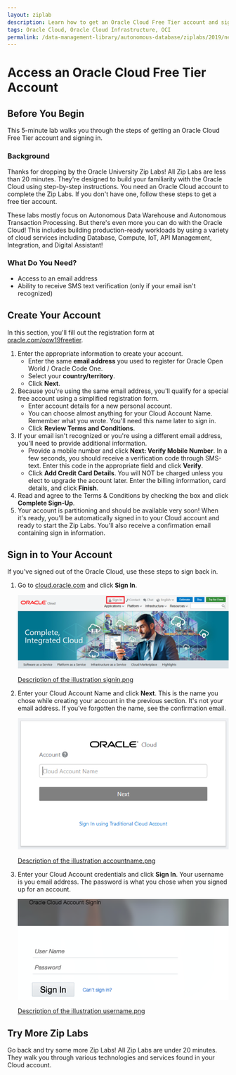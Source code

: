 ```yaml
---
layout: ziplab
description: Learn how to get an Oracle Cloud Free Tier account and sign in.
tags: Oracle Cloud, Oracle Cloud Infrastructure, OCI
permalink: /data-management-library/autonomous-database/ziplabs/2019/new-account/index.html
---
```

# Access an Oracle Cloud Free Tier Account #

## Before You Begin ##
This 5-minute lab walks you through the steps of getting an Oracle Cloud Free Tier account and signing in.

### Background ###
Thanks for dropping by the Oracle University Zip Labs! All Zip Labs are less than 20 minutes. They're  designed to build your familiarity with the Oracle Cloud using step-by-step instructions. You need an Oracle Cloud account to complete the Zip Labs. If you don't have one, follow these steps to get a free tier account. 

These labs mostly focus on Autonomous Data Warehouse and Autonomous Transaction Processing. But there's even more you can do with the Oracle Cloud! This includes building production-ready workloads by using a variety of cloud services including Database, Compute, IoT, API Management, Integration, and Digital Assistant!

### What Do You Need? ###
* Access to an email address
* Ability to receive SMS text verification (only if your email isn't recognized)


## Create Your Account ##
In this section, you'll fill out the registration form at [oracle.com/oow19freetier](https://oracle.com/oow19freetier).

1. Enter the appropriate information to create your account. 
     * Enter the same **email address** you used to register for Oracle Open World / Oracle Code One.
     * Select your **country/territory**.
     * Click **Next**. 
2. Because you're using the same email address, you'll qualify for a special free account using a simplified registration form.
     * Enter account details for a new personal account. 
     * You can choose almost anything for your Cloud Account Name. Remember what you wrote. You'll need this name later to sign in.
     * Click **Review Terms and Conditions**.
3. If your email isn't recognized or you're using a different email address, you'll need to provide additional information.
     * Provide a mobile number and click **Next: Verify Mobile Number**. In a few seconds, you should receive a verification code through SMS-text. Enter this code in the appropriate field and click **Verify**.
     * Click **Add Credit Card Details**. You will NOT be charged unless you elect to upgrade the account later. Enter the billing information, card details, and click **Finish**.
4. Read and agree to the Terms & Conditions by checking the box and click **Complete Sign-Up**.
5. Your account is partitioning and should be available very soon! When it's ready, you'll be automatically signed in to your Cloud account and ready to start the Zip Labs. You'll also receive a confirmation email containing sign in information.


## Sign in to Your Account ##
If you've signed out of the Oracle Cloud, use these steps to sign back in.

1. Go to [cloud.oracle.com](https://cloud.oracle.com) and click **Sign In**.

    ![](img/signin.png)

    [Description of the illustration signin.png](files/signin.txt)


2. Enter your Cloud Account Name and click **Next**. This is the name you chose while creating your account in the previous section. It's not your email address. If you've forgotten the name, see the confirmation email.

    ![](img/accountname.png)

    [Description of the illustration accountname.png](files/accountname.txt)

3. Enter your Cloud Account credentials and click **Sign In**. Your username is you email address. The password is what you chose when you signed up for an account.

    ![](img/username.png)
    
    [Description of the illustration username.png](files/username.txt)

## Try More Zip Labs ##
Go back and try some more Zip Labs! All Zip Labs are under 20 minutes. They walk you through various technologies and services found in your Cloud account.